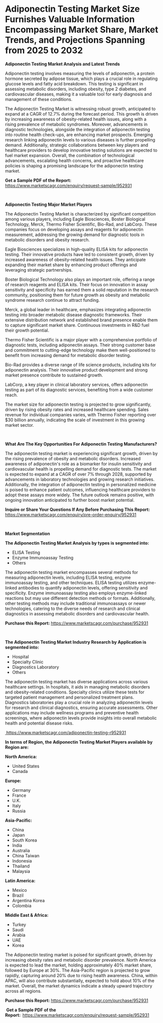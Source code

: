<p><h1>Adiponectin Testing Market Size Furnishes Valuable Information Encompassing Market Share, Market Trends, and Projections Spanning from 2025 to 2032</h1></p><p><strong>Adiponectin Testing Market Analysis and Latest Trends</strong></p>
<p><p>Adiponectin testing involves measuring the levels of adiponectin, a protein hormone secreted by adipose tissue, which plays a crucial role in regulating glucose levels and fatty acid breakdown. This testing is significant in assessing metabolic disorders, including obesity, type 2 diabetes, and cardiovascular diseases, making it a valuable tool for early diagnosis and management of these conditions.</p><p>The Adiponectin Testing Market is witnessing robust growth, anticipated to expand at a CAGR of 12.7% during the forecast period. This growth is driven by increasing awareness of obesity-related health issues, along with a rising prevalence of metabolic syndromes. Moreover, advancements in diagnostic technologies, alongside the integration of adiponectin testing into routine health check-ups, are enhancing market prospects. Emerging research linking adiponectin levels to various diseases is further propelling demand. Additionally, strategic collaborations between key players and healthcare providers to develop innovative testing solutions are expected to fuel market expansion. Overall, the combination of technological advancements, escalating health concerns, and proactive healthcare policies is shaping a promising landscape for the adiponectin testing market.</p></p>
<p><strong>Get a Sample PDF of the Report:&nbsp;</strong> <a href="https://www.marketscagr.com/enquiry/request-sample/952931?utm_campaign=3295&utm_medium=2&utm_source=Github&utm_content=ia&utm_term=18042025&utm_id=adiponectin-testing">https://www.marketscagr.com/enquiry/request-sample/952931</a></p>
<p>&nbsp;</p>
<p><strong>Adiponectin Testing Major Market Players</strong></p>
<p><p>The Adiponectin Testing Market is characterized by significant competition among various players, including Eagle Biosciences, Boster Biological Technology, Merck, Thermo Fisher Scientific, Bio-Rad, and LabCorp. These companies focus on developing assays and reagents for adiponectin measurement, addressing the growing demand for diagnostic tools in metabolic disorders and obesity research.</p><p>Eagle Biosciences specializes in high-quality ELISA kits for adiponectin testing. Their innovative products have led to consistent growth, driven by increased awareness of obesity-related health issues. They anticipate expanding their market share by enhancing product offerings and leveraging strategic partnerships.</p><p>Boster Biological Technology also plays an important role, offering a range of research reagents and ELISA kits. Their focus on innovation in assay sensitivity and specificity has earned them a solid reputation in the research community, positioning them for future growth as obesity and metabolic syndrome research continue to attract funding.</p><p>Merck, a global leader in healthcare, emphasizes integrating adiponectin testing into broader metabolic disease diagnostic frameworks. Their extensive distribution network and established brand presence enable them to capture significant market share. Continuous investments in R&D fuel their growth potential.</p><p>Thermo Fisher Scientific is a major player with a comprehensive portfolio of diagnostic tests, including adiponectin assays. Their strong customer base and commitment to cutting-edge technology make them well-positioned to benefit from increasing demand for metabolic disorder testing.</p><p>Bio-Rad provides a diverse range of life science products, including kits for adiponectin analysis. Their innovative product development and strong market presence contribute to sustained growth.</p><p>LabCorp, a key player in clinical laboratory services, offers adiponectin testing as part of its diagnostic services, benefiting from a wide customer reach.</p><p>The market size for adiponectin testing is projected to grow significantly, driven by rising obesity rates and increased healthcare spending. Sales revenue for individual companies varies, with Thermo Fisher reporting over $30 billion annually, indicating the scale of investment in this growing market sector.</p></p>
<p>&nbsp;</p>
<p><strong>What Are The Key Opportunities For Adiponectin Testing Manufacturers?</strong></p>
<p><p>The adiponectin testing market is experiencing significant growth, driven by the rising prevalence of obesity and metabolic disorders. Increased awareness of adiponectin's role as a biomarker for insulin sensitivity and cardiovascular health is propelling demand for diagnostic tests. The market is expected to expand at a CAGR of over 7% through 2028, supported by advancements in laboratory technologies and growing research initiatives. Additionally, the integration of adiponectin testing in personalized medicine is poised to enhance patient outcomes, influencing healthcare providers to adopt these assays more widely. The future outlook remains positive, with ongoing innovation anticipated to further boost market potential.</p></p>
<p><strong>Inquire or Share Your Questions If Any Before Purchasing This Report:</strong> <a href="https://www.marketscagr.com/enquiry/pre-order-enquiry/952931?utm_campaign=3295&utm_medium=2&utm_source=Github&utm_content=ia&utm_term=18042025&utm_id=adiponectin-testing">https://www.marketscagr.com/enquiry/pre-order-enquiry/952931</a></p>
<p>&nbsp;</p>
<p><strong>Market Segmentation</strong></p>
<p><strong>The Adiponectin Testing Market Analysis by types is segmented into:</strong></p>
<p><ul><li>ELISA Testing</li><li>Enzyme Immunoassay Testing</li><li>Others</li></ul></p>
<p><p>The adiponectin testing market encompasses several methods for measuring adiponectin levels, including ELISA testing, enzyme immunoassay testing, and other techniques. ELISA testing utilizes enzyme-linked antibodies to quantify adiponectin levels, offering sensitivity and specificity. Enzyme immunoassay testing also employs enzyme-linked reactions but may use different detection methods or formats. Additionally, other testing methods may include traditional immunoassays or newer technologies, catering to the diverse needs of research and clinical diagnostics in assessing metabolic disorders and cardiovascular health.</p></p>
<p><strong>Purchase this Report:&nbsp;</strong><a href="https://www.marketscagr.com/purchase/952931?utm_campaign=3295&utm_medium=2&utm_source=Github&utm_content=ia&utm_term=18042025&utm_id=adiponectin-testing">https://www.marketscagr.com/purchase/952931</a></p>
<p>&nbsp;</p>
<p><strong>The Adiponectin Testing Market Industry Research by Application is segmented into:</strong></p>
<p><ul><li>Hospital</li><li>Specialty Clinic</li><li>Diagnostics Laboratory</li><li>Others</li></ul></p>
<p><p>The adiponectin testing market has diverse applications across various healthcare settings. In hospitals, it aids in managing metabolic disorders and obesity-related conditions. Specialty clinics utilize these tests for targeted patient management and personalized treatment plans. Diagnostics laboratories play a crucial role in analyzing adiponectin levels for research and clinical diagnostics, ensuring accurate assessments. Other applications may include wellness programs and preventive health screenings, where adiponectin levels provide insights into overall metabolic health and potential disease risks.</p></p>
<p><a href="https://www.marketscagr.com/adiponectin-testing-r952931?utm_campaign=3295&utm_medium=2&utm_source=Github&utm_content=ia&utm_term=18042025&utm_id=adiponectin-testing">&nbsp;https://www.marketscagr.com/adiponectin-testing-r952931</a></p>
<p><strong>In terms of Region, the Adiponectin Testing Market Players available by Region are:</strong></p>
<p>
    <p> <strong> North America: </strong>
        <ul>
            <li>United States</li>
            <li>Canada</li>
        </ul>
        </p> 
    <p> <strong> Europe: </strong>
        <ul>
            <li>Germany</li>
            <li>France</li>
            <li>U.K.</li>
            <li>Italy</li>
            <li>Russia</li>
        </ul>
        </p> 
    <p> <strong> Asia-Pacific: </strong>
        <ul>
            <li>China</li>
            <li>Japan</li>
            <li>South Korea</li>
            <li>India</li>
            <li>Australia</li>
            <li>China Taiwan</li>
            <li>Indonesia</li>
            <li>Thailand</li>
            <li>Malaysia</li>
        </ul>
        </p> 
    <p> <strong> Latin America: </strong>
        <ul>
            <li>Mexico</li>
            <li>Brazil</li>
            <li>Argentina Korea</li>
            <li>Colombia</li>
        </ul>
        </p> 
    <p> <strong> Middle East & Africa: </strong>
        <ul>
            <li>Turkey</li>
            <li>Saudi</li>
            <li>Arabia</li>
            <li>UAE</li>
            <li>Korea</li>
        </ul>
    </p>
    </p>
<p><p>The Adiponectin testing market is poised for significant growth, driven by increasing obesity rates and metabolic disorder prevalence. North America is expected to lead the market, holding approximately 40% market share, followed by Europe at 30%. The Asia-Pacific region is projected to grow rapidly, capturing around 20% due to rising health awareness. China, within APAC, will also contribute substantially, expected to hold about 10% of the market. Overall, the market dynamics indicate a steady upward trajectory across all regions.</p></p>
<p><strong>Purchase this Report: </strong><a href="https://www.marketscagr.com/purchase/952931?utm_campaign=3295&utm_medium=2&utm_source=Github&utm_content=ia&utm_term=18042025&utm_id=adiponectin-testing">https://www.marketscagr.com/purchase/952931</a></p>
<p>&nbsp;<strong>Get a Sample PDF of the Report:&nbsp;&nbsp;</strong><a href="https://www.marketscagr.com/enquiry/request-sample/952931?utm_campaign=3295&utm_medium=2&utm_source=Github&utm_content=ia&utm_term=18042025&utm_id=adiponectin-testing">https://www.marketscagr.com/enquiry/request-sample/952931</a></p>
<p><strong></strong></p>
<p><p></p><p></p><p></p></p>